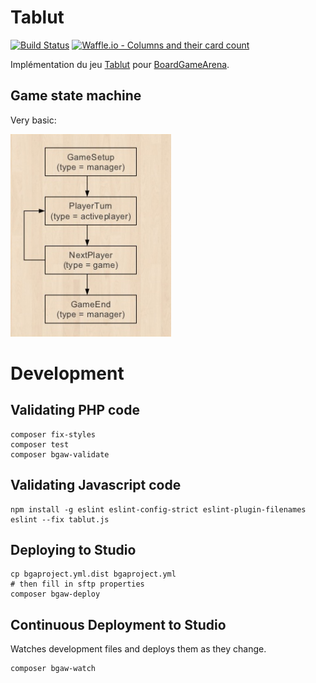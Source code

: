 # Tablut

[![Build Status](https://travis-ci.org/Lucas-C/tablut.svg?branch=master)](https://travis-ci.org/Lucas-C/tablut)
[![Waffle.io - Columns and their card count](https://badge.waffle.io/Lucas-C/tablut.svg?columns=all)](https://waffle.io/Lucas-C/tablut)


Implémentation du jeu [Tablut](http://jeuxstrategieter.free.fr/Tablut_complet.php) pour [BoardGameArena](https://boardgamearena.com).

## Game state machine

Very basic:

![4-states simple state machine](GameStateMachine.png)


# Development

## Validating PHP code
```
composer fix-styles
composer test
composer bgaw-validate
```

## Validating Javascript code
```
npm install -g eslint eslint-config-strict eslint-plugin-filenames
eslint --fix tablut.js
```

## Deploying to Studio
```
cp bgaproject.yml.dist bgaproject.yml
# then fill in sftp properties
composer bgaw-deploy
```

## Continuous Deployment to Studio

Watches development files and deploys them as they change.
```
composer bgaw-watch
```
